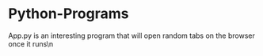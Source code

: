 # Python-Programs
App.py is an interesting program that will open random tabs on the browser once it runs\n


